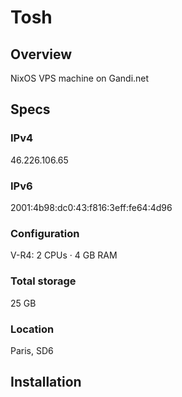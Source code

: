 # Tosh

## Overview

NixOS VPS machine on Gandi.net 

## Specs

### IPv4

46.226.106.65

### IPv6

2001:4b98:dc0:43:f816:3eff:fe64:4d96

### Configuration

V-R4: 2 CPUs · 4 GB RAM

### Total storage

25 GB

### Location
Paris, SD6

## Installation
